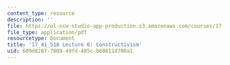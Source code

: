 ```yaml
---
content_type: resource
description: ''
file: https://ol-ocw-studio-app-production.s3.amazonaws.com/courses/17-41-introduction-to-international-relations-spring-2018/609d8287780949fd485cb60811d700a1_MIT17_41S18_lec6.pdf
file_type: application/pdf
resourcetype: Document
title: '17_41_S18 Lecture 6: Constructivism'
uid: 609d8287-7809-49fd-485c-b60811d700a1
---
```

